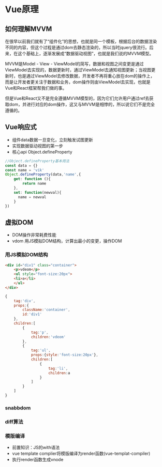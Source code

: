 # Vue原理

## 如何理解MVVM

在很早以前我们就有了“组件化”的思想，也就是同一个模板，根据后台的数据渲染不同的内容，但这个过程是通过dom去静态渲染的，所以当时jquery很流行。后来，在这个基础上，逐渐发展成“数据驱动视图”，也就是我们说的MVVM模型。

MVVM是Model - View - ViewModel的简写，数据和视图之间变更是通过ViewModel去实现的，数据更新时，通过ViewModel去通知视图更新；当视图更新时，也是通过ViewModel去修改数据，开发者不再将重心放在dom的操作上，而是让开发者更关注于数据和业务，dom操作则由ViewModel去实现，也就是Vue和React框架帮我们做的事。

但是Vue和React又不是完全遵循MVVM模型的，因为它们允许用户通过ref去获取dom，并进行对应的dom操作，这又与MVVM是相悖的，所以说它们不是完全遵循的。

## Vue响应式

- 组件data数据一旦变化，立刻触发试图更新
- 实现数据驱动视图的第一步
- 核心api Object.defineProperty

```js
//Object.defineProperty基本用法
const data = {}
const name = 'vik'
Object.defineProperty(data,'name',{
    get: function (){
        return name
    },
    set: function(newval){
      name = newval
    }
})
```

## 虚拟DOM

- DOM操作非常耗费性能
- vdom 用JS模拟DOM结构，计算出最小的变更，操作DOM

### 用JS模拟DOM结构

```html
<div id="div1" class="container">
    <p>vdeom</p>
    <ul style="font-size:20px">
    <li>a</li>
    </ul>
</div>
```

```js
{
    tag:'div',
    props:{
        className:'container',
        id:'div1'
    },
    children:[
        {
            tag:'p',
            children:'vdeom'
        },
        {
            tag:'ul',
            props:{style:'font-size:20px'},
            children:[
                {
                    tag:'li',
                    children:a
                }
            ]
        }
    ]
}
```

### snabbdom

### diff算法

### 模版编译

- 前置知识：JS的with语法
- vue template complier将模版编译为render函数(vue-templat-compiler)
- 执行render函数生成vnode
